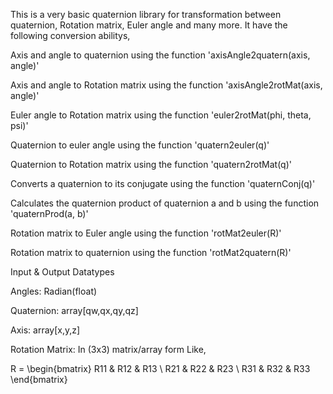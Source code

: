 This is a very basic quaternion library for transformation between quaternion, Rotation matrix, Euler angle and many more. It have the following conversion abilitys,

Axis and angle to quaternion using the function 'axisAngle2quatern(axis, angle)'

Axis and angle to Rotation matrix using the function 'axisAngle2rotMat(axis, angle)'

Euler angle to Rotation matrix using the function 'euler2rotMat(phi, theta, psi)'

Quaternion to euler angle using the function 'quatern2euler(q)'

Quaternion to Rotation matrix using the function 'quatern2rotMat(q)'

Converts a quaternion to its conjugate using the function 'quaternConj(q)'

Calculates the quaternion product of quaternion a and b using the function 'quaternProd(a, b)'

Rotation matrix to Euler angle using the function 'rotMat2euler(R)'

Rotation matrix to quaternion using the function 'rotMat2quatern(R)'


Input & Output Datatypes

Angles:	Radian(float)

Quaternion: array[qw,qx,qy,qz]

Axis: array[x,y,z]

Rotation Matrix: In (3x3) matrix/array form Like,

R = \begin{bmatrix}
R11 & R12 & R13 \\
R21 & R22 & R23 \\
R31 & R32 & R33
\end{bmatrix}